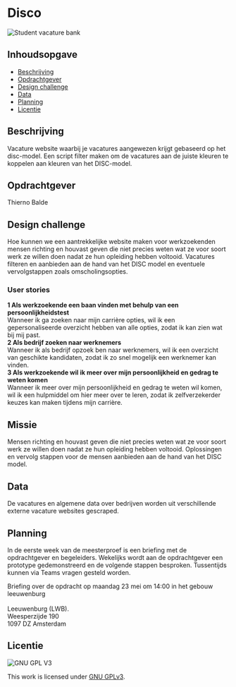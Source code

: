 # Disco

![Student vacature bank](https://www.marketing91.com/wp-content/uploads/2020/07/What-is-DiSC-Model.jpg)

## Inhoudsopgave
  * [Beschrijving](#beschrijving)
  * [Opdrachtgever](#opdrachtgever)
  * [Design challenge](#design-challege)
  * [Data](#data)
  * [Planning](#planning)
  * [Licentie](#licentie)

## Beschrijving
Vacature website waarbij je vacatures aangewezen krijgt gebaseerd op het disc-model. Een script filter maken om de vacatures aan de juiste kleuren te koppelen aan kleuren van het DISC-model. 

## Opdrachtgever
Thierno Balde

## Design challenge
Hoe kunnen we een aantrekkelijke website maken voor werkzoekenden mensen richting en houvast geven die niet precies weten wat ze voor soort werk ze willen doen nadat ze hun opleiding hebben voltooid. Vacatures filteren en aanbieden aan de hand van het DISC model en eventuele vervolgstappen zoals omscholingsopties.

### User stories
<b>1 Als werkzoekende een baan vinden met behulp van een persoonlijkheidstest</b> <br>
Wanneer ik ga zoeken naar mijn carrière opties, wil ik een gepersonaliseerde overzicht hebben van alle opties, zodat ik kan zien wat bij mij past. <br>
<b>2 Als bedrijf zoeken naar werknemers</b><br>
Wanneer ik als bedrijf opzoek ben naar werknemers, wil ik een overzicht van geschikte kandidaten, zodat ik zo snel mogelijk een werknemer kan vinden.<br>
<b>3 Als werkzoekende wil ik meer over mijn persoonlijkheid en gedrag te weten komen</b><br>
Wanneer ik meer over mijn persoonlijkheid en gedrag te weten wil komen, wil ik een hulpmiddel om hier meer over te leren, zodat ik zelfverzekerder keuzes kan maken tijdens mijn carrière. 

## Missie
Mensen richting en houvast geven die niet precies weten wat ze voor soort werk ze willen doen nadat ze hun opleiding hebben voltooid. Oplossingen en vervolg stappen voor de mensen aanbieden aan de hand van het DISC model.

## Data
De vacatures en algemene data over bedrijven worden uit verschillende externe vacature websites gescraped. 

## Planning
In de eerste week van de meesterproef is een briefing met de opdrachtgever en begeleiders. Wekelijks wordt aan de opdrachtgever een prototype gedemonstreerd en de volgende stappen besproken. Tussentijds kunnen via Teams vragen gesteld worden.

Briefing over de opdracht op maandag 23 mei om 14:00 in het gebouw leeuwenburg <br><br> Leeuwenburg (LWB). <br>
Weesperzijde 190 <br>
1097 DZ Amsterdam 


## Licentie

![GNU GPL V3](https://www.gnu.org/graphics/gplv3-127x51.png)

This work is licensed under [GNU GPLv3](./LICENSE).
